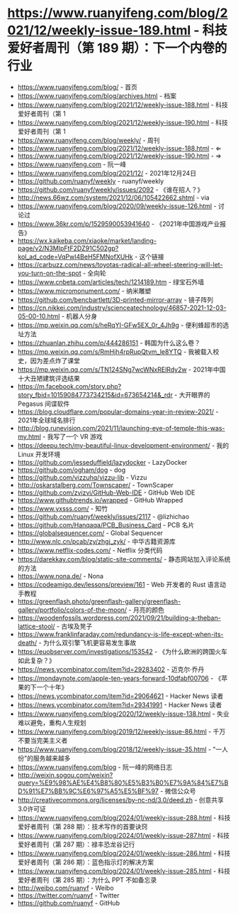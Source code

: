 # https://www.ruanyifeng.com/blog/2021/12/weekly-issue-189.html - 科技爱好者周刊（第 189 期）：下一个内卷的行业

- https://www.ruanyifeng.com/blog/ - 首页
- https://www.ruanyifeng.com/blog/archives.html - 档案
- https://www.ruanyifeng.com/blog/2021/12/weekly-issue-188.html - 科技爱好者周刊（第 1
- https://www.ruanyifeng.com/blog/2021/12/weekly-issue-190.html - 科技爱好者周刊（第 1
- https://www.ruanyifeng.com/blog/weekly/ - 周刊
- https://www.ruanyifeng.com/blog/2021/12/weekly-issue-188.html - ⇐
- https://www.ruanyifeng.com/blog/2021/12/weekly-issue-190.html - ⇒
- https://www.ruanyifeng.com - 阮一峰
- https://www.ruanyifeng.com/blog/2021/12/ - 2021年12月24日
- https://github.com/ruanyf/weekly - ruanyf/weekly
- https://github.com/ruanyf/weekly/issues/2092 - 《谁在招人？》
- http://news.66wz.com/system/2021/12/06/105422662.shtml - via
- https://www.ruanyifeng.com/blog/2020/09/weekly-issue-126.html - 讨论过
- https://www.36kr.com/p/1529590053941640 - 《2021年中国游戏产业报告》
- https://wx.kaikeba.com/xiaoke/market/landing-page/v2/N3MIpFtF2DZ91C502gp?kol_ad_code=VqPwI4BeH5FMNofXUHk - 这个链接
- https://carbuzz.com/news/toyotas-radical-all-wheel-steering-will-let-you-turn-on-the-spot - 全向轮
- https://www.cnbeta.com/articles/tech/1214189.htm - 绿宝石外墙
- https://www.micromonument.com/ - 纳米雕塑
- https://github.com/bencbartlett/3D-printed-mirror-array - 镜子阵列
- https://cn.nikkei.com/industry/scienceatechnology/46857-2021-12-03-05-00-10.html - 机器人分身
- https://mp.weixin.qq.com/s/heRqYI-GFw5EX_0r_4Jh9g - 便利蜂超市的选址方法
- https://zhuanlan.zhihu.com/p/444286151 - 韩国为什么这么卷？
- https://mp.weixin.qq.com/s/RmHjh4rpRupQtvm_le8YTQ - 我被载入校史，因为差点炸了课堂
- https://mp.weixin.qq.com/s/TN124SNg7wcWNxRElRdy2w - 2021年中国十大丑陋建筑评选结果
- https://m.facebook.com/story.php?story_fbid=10159084773734215&id=673654214&_rdr - 大开眼界的 Pegasus 间谍软件
- https://blog.cloudflare.com/popular-domains-year-in-review-2021/ - 2021年全球域名排行
- http://blog.runevision.com/2021/11/launching-eye-of-temple-this-was-my.html - 我写了一个 VR 游戏
- https://deepu.tech/my-beautiful-linux-development-environment/ - 我的 Linux 开发环境
- https://github.com/jesseduffield/lazydocker - LazyDocker
- https://github.com/ogham/dog - dog
- https://github.com/vizzuhq/vizzu-lib - Vizzu
- http://oskarstalberg.com/Townscaper/ - TownScaper
- https://github.com/zvizvi/GitHub-Web-IDE - GitHub Web IDE
- https://www.githubtrends.io/wrapped - GitHub Wrapped
- https://www.yxsss.com/ - 知竹
- https://github.com/ruanyf/weekly/issues/2117 - @lizhichao
- https://github.com/Hanqaqa/PCB_Business_Card - PCB 名片
- https://globalsequencer.com/ - Global Sequencer
- http://www.nlc.cn/pcab/zy/zhgj_zyk/ - 中华古籍资源库
- https://www.netflix-codes.com/ - Netflix 分类代码
- https://darekkay.com/blog/static-site-comments/ - 静态网站加入评论系统的方法
- https://www.nona.de/ - Nona
- https://codeamigo.dev/lessons/preview/161 - Web 开发者的 Rust 语言动手教程
- https://greenflash.photo/greenflash-gallery/greenflash-gallery/portfolio/colors-of-the-moon/ - 月亮的颜色
- https://woodenfossils.wordpress.com/2021/09/21/building-a-theban-lattice-stool/ - 古埃及凳子
- https://www.franklinfaraday.com/redundancy-is-life-except-when-its-death/ - 为什么双引擎飞机更容易发生事故
- https://euobserver.com/investigations/153542 - 《为什么欧洲的跨国火车如此复杂？》
- https://news.ycombinator.com/item?id=29283402 - 迈克尔·乔丹
- https://mondaynote.com/apple-ten-years-forward-10dfabf00706 - 《苹果的下一个十年》
- https://news.ycombinator.com/item?id=29064621 - Hacker News 读者
- https://news.ycombinator.com/item?id=29341991 - Hacker News 读者
- https://www.ruanyifeng.com/blog/2020/12/weekly-issue-138.html - 失业难以避免，重构人生规划
- https://www.ruanyifeng.com/blog/2019/12/weekly-issue-86.html - 千万不要当完美主义者
- https://www.ruanyifeng.com/blog/2018/12/weekly-issue-35.html - "一人份"的服务越来越多
- https://www.ruanyifeng.com/blog - 阮一峰的网络日志
- http://weixin.sogou.com/weixin?query=%E9%98%AE%E4%B8%80%E5%B3%B0%E7%9A%84%E7%BD%91%E7%BB%9C%E6%97%A5%E5%BF%97 - 微信公众号
- http://creativecommons.org/licenses/by-nc-nd/3.0/deed.zh - 创意共享3.0许可证
- https://www.ruanyifeng.com/blog/2024/01/weekly-issue-288.html - 科技爱好者周刊（第 288 期）：技术写作的首要诀窍
- https://www.ruanyifeng.com/blog/2024/01/weekly-issue-287.html - 科技爱好者周刊（第 287 期）：禄丰恐龙谷记行
- https://www.ruanyifeng.com/blog/2024/01/weekly-issue-286.html - 科技爱好者周刊（第 286 期）：蓝色指示灯的解决方案
- https://www.ruanyifeng.com/blog/2024/01/weekly-issue-285.html - 科技爱好者周刊（第 285 期）：为什么 PPT 不如备忘录
- http://weibo.com/ruanyf - Weibo
- https://twitter.com/ruanyf - Twitter
- https://github.com/ruanyf - GitHub
